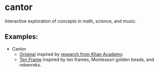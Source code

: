 # cantor
Interactive exploration of concepts in math, science, and music.

## Examples:
* Cantor
  * [Original](https://eulerphi.github.io/kacantor/) inspired by [research from Khan Academy](https://early.khanacademy.org/cantor/).
  * [Ten Frame](https://eulerphi.github.io/cantor/) inspired by ten frames, Montessori golden beads, and rekenreks.
